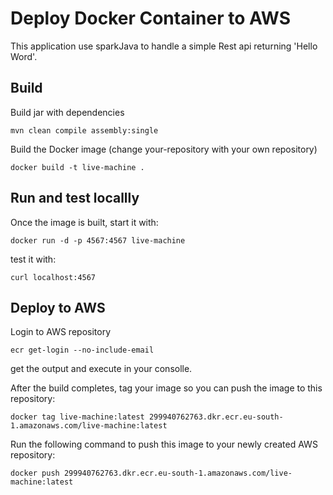# Deploy Docker Container to AWS

This application use sparkJava to handle a simple Rest api returning 'Hello Word'.

## Build
Build jar with dependencies

    mvn clean compile assembly:single
Build the Docker image (change your-repository with your own repository)

    docker build -t live-machine .

## Run and test locallly
Once the image is built, start it with:

    docker run -d -p 4567:4567 live-machine
test it with:

    curl localhost:4567

## Deploy to AWS
Login to AWS repository

    ecr get-login --no-include-email

get the output and execute in your consolle.    

After the build completes, tag your image so you can push the image to this repository:

    docker tag live-machine:latest 299940762763.dkr.ecr.eu-south-1.amazonaws.com/live-machine:latest

Run the following command to push this image to your newly created AWS repository:

    docker push 299940762763.dkr.ecr.eu-south-1.amazonaws.com/live-machine:latest


